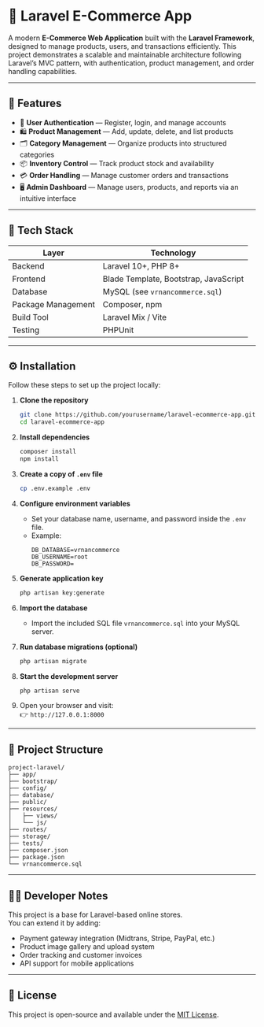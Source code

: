 # 🛒 Laravel E-Commerce App  

A modern **E-Commerce Web Application** built with the **Laravel Framework**, designed to manage products, users, and transactions efficiently. This project demonstrates a scalable and maintainable architecture following Laravel’s MVC pattern, with authentication, product management, and order handling capabilities.  

---

## 🚀 Features  

- 🔐 **User Authentication** — Register, login, and manage accounts  
- 🛍️ **Product Management** — Add, update, delete, and list products  
- 🗂️ **Category Management** — Organize products into structured categories  
- 📦 **Inventory Control** — Track product stock and availability  
- 💳 **Order Handling** — Manage customer orders and transactions  
- 🖥️ **Admin Dashboard** — Manage users, products, and reports via an intuitive interface  

---

## 🧰 Tech Stack  

| Layer | Technology |
|-------|-------------|
| Backend | Laravel 10+, PHP 8+ |
| Frontend | Blade Template, Bootstrap, JavaScript |
| Database | MySQL (see `vrnancommerce.sql`) |
| Package Management | Composer, npm |
| Build Tool | Laravel Mix / Vite |
| Testing | PHPUnit |

---

## ⚙️ Installation  

Follow these steps to set up the project locally:  

1. **Clone the repository**  
   ```bash
   git clone https://github.com/yourusername/laravel-ecommerce-app.git
   cd laravel-ecommerce-app
   ```

2. **Install dependencies**  
   ```bash
   composer install
   npm install
   ```

3. **Create a copy of `.env` file**  
   ```bash
   cp .env.example .env
   ```

4. **Configure environment variables**  
   - Set your database name, username, and password inside the `.env` file.  
   - Example:  
     ```
     DB_DATABASE=vrnancommerce
     DB_USERNAME=root
     DB_PASSWORD=
     ```

5. **Generate application key**  
   ```bash
   php artisan key:generate
   ```

6. **Import the database**  
   - Import the included SQL file `vrnancommerce.sql` into your MySQL server.  

7. **Run database migrations (optional)**  
   ```bash
   php artisan migrate
   ```

8. **Start the development server**  
   ```bash
   php artisan serve
   ```

9. Open your browser and visit:  
   👉 `http://127.0.0.1:8000`

---

## 📁 Project Structure  

```
project-laravel/
├── app/
├── bootstrap/
├── config/
├── database/
├── public/
├── resources/
│   ├── views/
│   └── js/
├── routes/
├── storage/
├── tests/
├── composer.json
├── package.json
└── vrnancommerce.sql
```

---

## 🧑‍💻 Developer Notes  

This project is a base for Laravel-based online stores.  
You can extend it by adding:  
- Payment gateway integration (Midtrans, Stripe, PayPal, etc.)  
- Product image gallery and upload system  
- Order tracking and customer invoices  
- API support for mobile applications  

---

## 📄 License  

This project is open-source and available under the [MIT License](LICENSE).  
